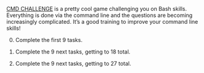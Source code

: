 [CMD CHALLENGE](https://cmdchallenge.com/) is a pretty cool game challenging you on Bash skills. Everything is done via the command line and the questions are becoming increasingly complicated. It’s a good training to improve your command line skills!

0. Complete the first 9 tasks.

1. Complete the 9 next tasks, getting to 18 total.

2. Complete the 9 next tasks, getting to 27 total.